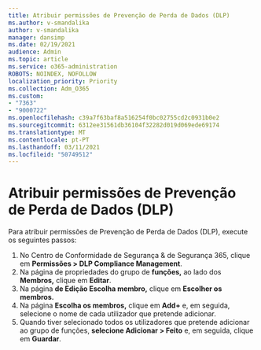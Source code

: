 ```yaml
---
title: Atribuir permissões de Prevenção de Perda de Dados (DLP)
ms.author: v-smandalika
author: v-smandalika
manager: dansimp
ms.date: 02/19/2021
audience: Admin
ms.topic: article
ms.service: o365-administration
ROBOTS: NOINDEX, NOFOLLOW
localization_priority: Priority
ms.collection: Adm_O365
ms.custom:
- "7363"
- "9000722"
ms.openlocfilehash: c39a7f63baf8a516254f0bc02755cd2c0931b0e2
ms.sourcegitcommit: 6312ee31561db36104f32282d019d069ede69174
ms.translationtype: MT
ms.contentlocale: pt-PT
ms.lasthandoff: 03/11/2021
ms.locfileid: "50749512"
---
```

# <a name="assign-data-loss-prevention-dlp-permissions"></a>Atribuir permissões de Prevenção de Perda de Dados (DLP)

Para atribuir permissões de Prevenção de Perda de Dados (DLP), execute os seguintes passos:

1. No Centro de Conformidade de Segurança & de Segurança 365, clique em **Permissões > DLP Compliance Management**.
2. Na página de propriedades do grupo de **funções,** ao lado dos **Membros,** clique em **Editar**.
3. Na página **de Edição Escolha membro,** clique em **Escolher os membros.**
4. Na página **Escolha os membros,** clique em **Add+** e, em seguida, selecione o nome de cada utilizador que pretende adicionar.
5. Quando tiver selecionado todos os utilizadores que pretende adicionar ao grupo de funções, **selecione Adicionar > Feito** e, em seguida, clique em **Guardar**.
